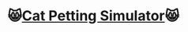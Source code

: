 

# :smile_cat:[Cat Petting Simulator](https://ctalloc.github.io/Cat-Petting-Simulator/):smile_cat:


